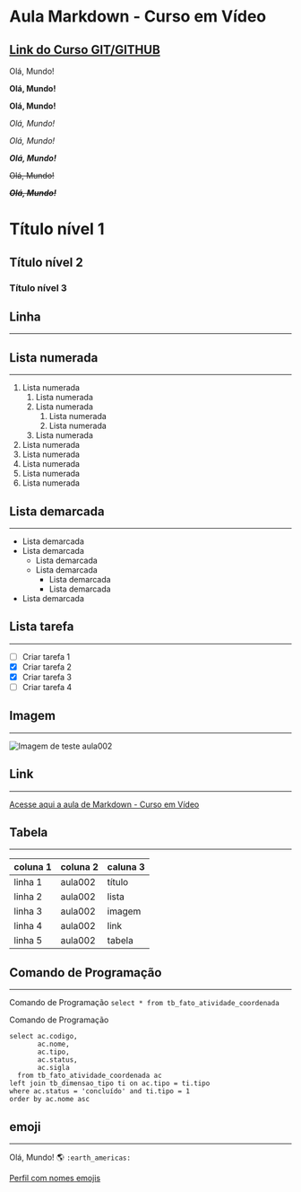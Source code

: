 # Aula Markdown - Curso em Vídeo
## [Link do Curso GIT/GITHUB](https://www.cursoemvideo.com/curso/curso-de-git-e-github/)

Olá, Mundo!

**Olá, Mundo!**

__Olá, Mundo!__

*Olá, Mundo!*

_Olá, Mundo!_

__*Olá, Mundo!*__

~~Olá, Mundo!~~

~~__*Olá, Mundo!*__~~


# Título nível 1

## Título nível 2

### Título nível 3

## Linha 
---

## Lista numerada
---
1. Lista numerada
   1. Lista numerada
   2. Lista numerada
      1. Lista numerada
      2. Lista numerada
   3. Lista numerada     
3. Lista numerada
4. Lista numerada
7. Lista numerada
8. Lista numerada
9. Lista numerada

## Lista demarcada
---
* Lista demarcada
* Lista demarcada
  * Lista demarcada
  * Lista demarcada
    * Lista demarcada
    * Lista demarcada
* Lista demarcada     
 
## Lista tarefa
---
- [ ] Criar tarefa 1
- [x] Criar tarefa 2
- [x] Criar tarefa 3
- [ ] Criar tarefa 4

## Imagem
---
![Imagem de teste aula002](https://github.com/ulissescaldas/Ola-Mundo/assets/140160383/2f2395a5-dd0a-41c8-a3b7-670f590d9590)

## Link
---
[Acesse aqui a aula de Markdown - Curso em Vídeo](https://www.youtube.com/watch?v=LntSB-gl-ZI&t=1389s)

## Tabela
---
coluna 1 | coluna 2 | caluna 3
--- | --- | ---
linha 1 | aula002 | título
linha 2 | aula002 | lista
linha 3 | aula002 | imagem
linha 4 | aula002 | link
linha 5 | aula002 | tabela

## Comando de Programação
---
Comando de Programação `select * from tb_fato_atividade_coordenada`

Comando de Programação 
```
select ac.codigo,
       ac.nome,
       ac.tipo,
       ac.status,
       ac.sigla
  from tb_fato_atividade_coordenada ac
left join tb_dimensao_tipo ti on ac.tipo = ti.tipo
where ac.status = 'concluído' and ti.tipo = 1
order by ac.nome asc
```

## emoji
---
Olá, Mundo! :earth_americas: `:earth_americas:`

[Perfil com nomes emojis](https://github.com/ikatyang/emoji-cheat-sheet)
